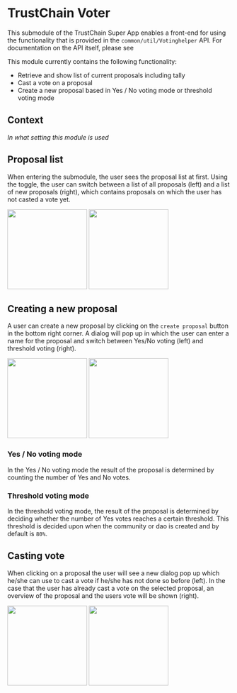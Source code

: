 # TrustChain Voter
This submodule of the TrustChain Super App enables a front-end for using the functionality that is provided in the `common/util/Votinghelper` API. For documentation on the API itself, please see 

This module currently contains the following functionality:
- Retrieve and show list of current proposals including tally
- Cast a vote on a proposal
- Create a new proposal based in Yes / No voting mode or threshold voting mode

## Context
*In what setting this module is used*

## Proposal list
When entering the submodule, the user sees the proposal list at first. Using the toggle, the user can switch between a list of all proposals (left) and a list of new proposals (right), which contains proposals on which the user has not casted a vote yet.

<!-- TODO: change file path when merging to Tribler repo -->
<img src="https://raw.githubusercontent.com/emieldesmidt/trustchain-superapp/doc/doc/voting/all-proposals.png" width="180"> <img src="https://raw.githubusercontent.com/emieldesmidt/trustchain-superapp/doc/doc/voting/new-proposals.png" width="180">

## Creating a new proposal
A user can create a new proposal by clicking on the `create proposal` button in the bottom right corner. A dialog will pop up in which the user can enter a name for the proposal and switch between Yes/No voting (left) and threshold voting (right).

<!-- TODO: change file path when merging to Tribler repo -->
<img src="https://raw.githubusercontent.com/emieldesmidt/trustchain-superapp/doc/doc/voting/create-yes-no-proposal.png" width="180"> <img src="https://raw.githubusercontent.com/emieldesmidt/trustchain-superapp/doc/doc/voting/create-threshold-proposal.png" width="180">




### Yes / No voting mode
In the Yes / No voting mode the result of the proposal is determined by counting the number of Yes and No votes.

### Threshold voting mode
In the threshold voting mode, the result of the proposal is determined by deciding whether the number of Yes votes reaches a certain threshold. This threshold is decided upon when the community or dao is created and by default is `80%`.

## Casting vote
When clicking on a proposal the user will see a new dialog pop up which he/she can use to cast a vote if he/she has not done so before (left). In the case that the user has already cast a vote on the selected proposal, an overview of the proposal and the users vote will be shown (right).

<!-- TODO: change file path when merging to Tribler repo -->
<img src="https://raw.githubusercontent.com/emieldesmidt/trustchain-superapp/doc/doc/voting/cast-vote.png" width="180"> <img src="https://raw.githubusercontent.com/emieldesmidt/trustchain-superapp/doc/doc/voting/vote-has-been-cast.png" width="180">


